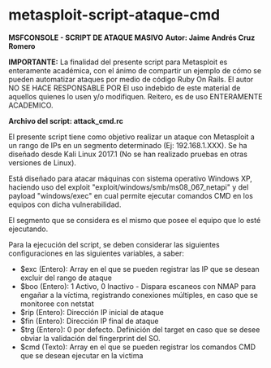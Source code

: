 # metasploit-script-ataque-cmd

**MSFCONSOLE - SCRIPT DE ATAQUE MASIVO**
**Autor: Jaime Andrés Cruz Romero**

**IMPORTANTE:** La finalidad del presente script para Metasploit es enteramente académica, con el ánimo de
compartir un ejemplo de cómo se pueden automatizar ataques por medio de código Ruby On Rails.
El autor NO SE HACE RESPONSABLE POR El uso indebido de este material de aquellos quienes lo usen y/o 
modifiquen. Reitero, es de uso ENTERAMENTE ACADEMICO.

**Archivo del script: attack_cmd.rc**

El presente script tiene como objetivo realizar un ataque con Metasploit a un rango de IPs
en un segmento determinado (Ej: 192.168.1.XXX). Se ha diseñado desde Kali Linux 2017.1
(No se han realizado pruebas en otras versiones de Linux).

Está diseñado para atacar máquinas con sistema operativo Windows XP, haciendo uso del
exploit "exploit/windows/smb/ms08_067_netapi" y del payload "windows/exec" en cual permite
ejecutar comandos CMD en los equipos con dicha vulnerabilidad.

El segmento que se considera es el mismo que posee el equipo que lo esté ejecutando.

Para la ejecución del script, se deben considerar las siguientes configuraciones en las 
siguientes variables, a  saber:

* $exc (Entero): Array en el que se pueden registrar las IP que se desean excluir del rango de ataque
* $boo (Entero): 1 Activo, 0 Inactivo - Dispara escaneos con NMAP para engañar a la víctima, registrando conexiones múltiples, en caso que se monitoree con netstat
* $rip (Entero): Dirección IP inicial de ataque
* $fin (Entero): Dirección IP final de ataque
* $trg (Entero): 0 por defecto. Definición del target en caso que se desee obviar la validación del fingerprint del SO. 
* $cmd (Texto): Array en el que se pueden registrar los comandos CMD que se desean ejecutar en la victima
